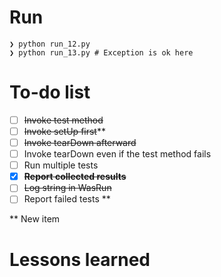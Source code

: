 # Run
```
❯ python run_12.py 
❯ python run_13.py # Exception is ok here
```

# To-do list
- [ ] ~~Invoke test method~~
- [ ] ~~Invoke setUp first~~**
- [ ] ~~Invoke tearDown afterward~~
- [ ] Invoke tearDown even if the test method fails
- [ ] Run multiple tests
- [x] **~~Report collected results~~**
- [ ] ~~Log string in WasRun~~
- [ ] Report failed tests **

** New item

# Lessons learned
